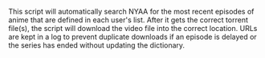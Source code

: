 This script will automatically search NYAA for the most recent episodes of anime that are defined in each user's list. After it gets the correct torrent file(s), the script will download the video file into the correct location. URLs are kept in a log to prevent duplicate downloads if an episode is delayed or the series has ended without updating the dictionary.
